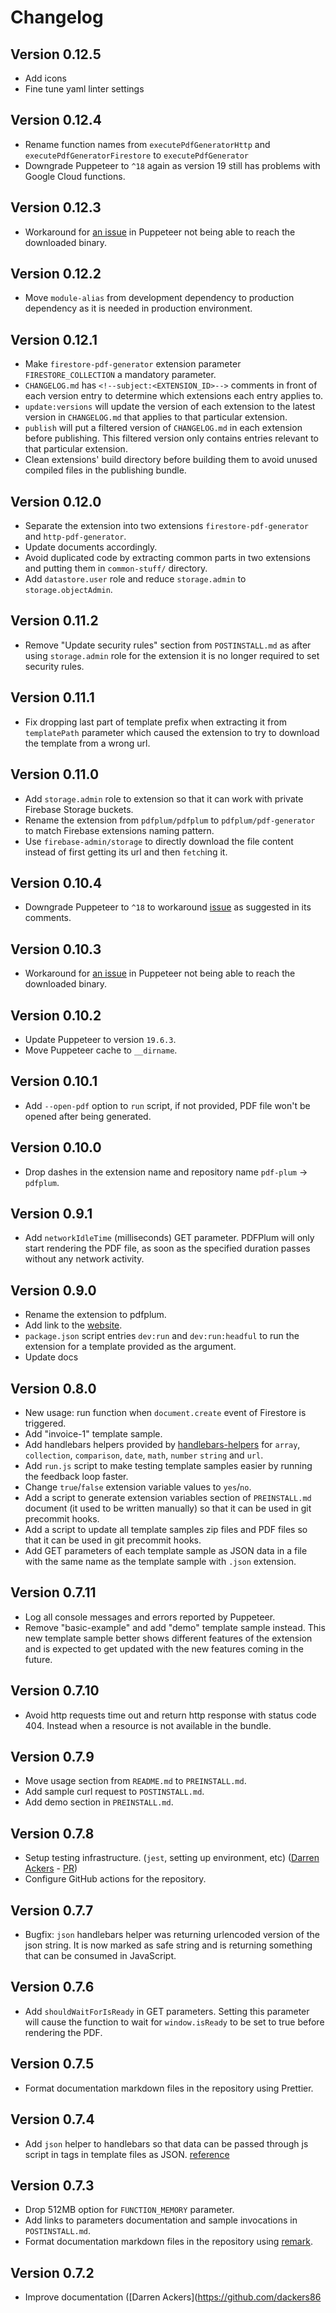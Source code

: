 # Changelog

## Version 0.12.5 <!--subject:firestore-pdf-generator--><!--subject:http-pdf-generator-->

- Add icons
- Fine tune yaml linter settings

## Version 0.12.4 <!--subject:firestore-pdf-generator--><!--subject:http-pdf-generator-->

- Rename function names from `executePdfGeneratorHttp` and `executePdfGeneratorFirestore` to `executePdfGenerator`
- Downgrade Puppeteer to `^18` again as version 19 still has problems with Google Cloud functions.

## Version 0.12.3 <!--subject:firestore-pdf-generator--><!--subject:http-pdf-generator-->

- Workaround for [an issue](https://github.com/puppeteer/puppeteer/issues/9533) in Puppeteer not being able to reach the downloaded binary.

## Version 0.12.2 <!--subject:firestore-pdf-generator--><!--subject:http-pdf-generator-->

- Move `module-alias` from development dependency to production dependency as it is needed in production environment.

## Version 0.12.1 <!--subject:firestore-pdf-generator--><!--subject:http-pdf-generator-->

- Make `firestore-pdf-generator` extension parameter `FIRESTORE_COLLECTION` a mandatory parameter.
- `CHANGELOG.md` has `<!--subject:<EXTENSION_ID>-->` comments in front of each version entry to determine which extensions each entry applies to.
- `update:versions` will update the version of each extension to the latest version in `CHANGELOG.md` that applies to that particular extension.
- `publish` will put a filtered version of `CHANGELOG.md` in each extension before publishing. This filtered version only contains entries relevant to that particular extension.
- Clean extensions' build directory before building them to avoid unused compiled files in the publishing bundle.

## Version 0.12.0 <!--subject:firestore-pdf-generator--><!--subject:http-pdf-generator-->

- Separate the extension into two extensions `firestore-pdf-generator` and `http-pdf-generator`.
- Update documents accordingly.
- Avoid duplicated code by extracting common parts in two extensions and putting them in `common-stuff/` directory.
- Add `datastore.user` role and reduce `storage.admin` to `storage.objectAdmin`.

## Version 0.11.2 <!--subject:firestore-pdf-generator--><!--subject:http-pdf-generator-->

- Remove "Update security rules" section from `POSTINSTALL.md` as after using `storage.admin` role for the extension it is no longer required to set security rules.

## Version 0.11.1 <!--subject:firestore-pdf-generator--><!--subject:http-pdf-generator-->

- Fix dropping last part of template prefix when extracting it from `templatePath` parameter which caused the extension to try to download the template from a wrong url.

## Version 0.11.0 <!--subject:firestore-pdf-generator--><!--subject:http-pdf-generator-->

- Add `storage.admin` role to extension so that it can work with private Firebase Storage buckets.
- Rename the extension from `pdfplum/pdfplum` to `pdfplum/pdf-generator` to match Firebase extensions naming pattern.
- Use `firebase-admin/storage` to directly download the file content instead of first getting its url and then `fetch`ing it.

## Version 0.10.4 <!--subject:firestore-pdf-generator--><!--subject:http-pdf-generator-->

- Downgrade Puppeteer to `^18` to workaround [issue](https://github.com/puppeteer/puppeteer/issues/9533) as suggested in its comments.

## Version 0.10.3 <!--subject:firestore-pdf-generator--><!--subject:http-pdf-generator-->

- Workaround for [an issue](https://github.com/puppeteer/puppeteer/issues/9533) in Puppeteer not being able to reach the downloaded binary.

## Version 0.10.2 <!--subject:firestore-pdf-generator--><!--subject:http-pdf-generator-->

- Update Puppeteer to version `19.6.3`.
- Move Puppeteer cache to `__dirname`.

## Version 0.10.1 <!--subject:firestore-pdf-generator--><!--subject:http-pdf-generator-->

- Add `--open-pdf` option to `run` script, if not provided, PDF file won't be opened after being generated.

## Version 0.10.0 <!--subject:firestore-pdf-generator--><!--subject:http-pdf-generator-->

- Drop dashes in the extension name and repository name `pdf-plum` -> `pdfplum`.

## Version 0.9.1 <!--subject:firestore-pdf-generator--><!--subject:http-pdf-generator-->

- Add `networkIdleTime` (milliseconds) GET parameter. PDFPlum will only start rendering the PDF file, as soon as the specified duration passes without any network activity.

## Version 0.9.0 <!--subject:firestore-pdf-generator--><!--subject:http-pdf-generator-->

- Rename the extension to pdfplum.
- Add link to the [website](https://pdfplum.com).
- `package.json` script entries `dev:run` and `dev:run:headful` to run the extension for a template provided as the argument.
- Update docs

## Version 0.8.0 <!--subject:firestore-pdf-generator--><!--subject:http-pdf-generator-->

- New usage: run function when `document.create` event of Firestore is triggered.
- Add "invoice-1" template sample.
- Add handlebars helpers provided by [handlebars-helpers](https://github.com/helpers/handlebars-helpers) for `array`, `collection`, `comparison`, `date`, `math`, `number` `string` and `url`.
- Add `run.js` script to make testing template samples easier by running the feedback loop faster.
- Change `true`/`false` extension variable values to `yes`/`no`.
- Add a script to generate extension variables section of `PREINSTALL.md` document (it used to be written manually) so that it can be used in git precommit hooks.
- Add a script to update all template samples zip files and PDF files so that it can be used in git precommit hooks.
- Add GET parameters of each template sample as JSON data in a file with the same name as the template sample with `.json` extension.

## Version 0.7.11 <!--subject:firestore-pdf-generator--><!--subject:http-pdf-generator-->

- Log all console messages and errors reported by Puppeteer.
- Remove "basic-example" and add "demo" template sample instead. This new template sample better shows different features of the extension and is expected to get updated with the new features coming in the future.

## Version 0.7.10 <!--subject:firestore-pdf-generator--><!--subject:http-pdf-generator-->

- Avoid http requests time out and return http response with status code 404. Instead when a resource is not available in the bundle.

## Version 0.7.9 <!--subject:firestore-pdf-generator--><!--subject:http-pdf-generator-->

- Move usage section from `README.md` to `PREINSTALL.md`.
- Add sample curl request to `POSTINSTALL.md`.
- Add demo section in `PREINSTALL.md`.

## Version 0.7.8 <!--subject:firestore-pdf-generator--><!--subject:http-pdf-generator-->

- Setup testing infrastructure. (`jest`, setting up environment, etc) ([Darren Ackers](https://github.com/dackers86) - [PR](https://github.com/pdfplum/pdfplum/pull/4))
- Configure GitHub actions for the repository.

## Version 0.7.7 <!--subject:firestore-pdf-generator--><!--subject:http-pdf-generator-->

- Bugfix: `json` handlebars helper was returning urlencoded version of the json string. It is now marked as safe string and is returning something that can be consumed in JavaScript.

## Version 0.7.6 <!--subject:firestore-pdf-generator--><!--subject:http-pdf-generator-->

- Add `shouldWaitForIsReady` in GET parameters. Setting this parameter will cause the function to wait for `window.isReady` to be set to true before rendering the PDF.

## Version 0.7.5 <!--subject:firestore-pdf-generator--><!--subject:http-pdf-generator-->

- Format documentation markdown files in the repository using Prettier.

## Version 0.7.4 <!--subject:firestore-pdf-generator--><!--subject:http-pdf-generator-->

- Add `json` helper to handlebars so that data can be passed through js script in tags in template files as JSON. [reference](https://stackoverflow.com/a/10233247/1349278)

## Version 0.7.3 <!--subject:firestore-pdf-generator--><!--subject:http-pdf-generator-->

- Drop 512MB option for `FUNCTION_MEMORY` parameter.
- Add links to parameters documentation and sample invocations in `POSTINSTALL.md`.
- Format documentation markdown files in the repository using [remark](https://github.com/remarkjs/remark).

## Version 0.7.2 <!--subject:firestore-pdf-generator--><!--subject:http-pdf-generator-->

- Improve documentation ([Darren Ackers](https://github.com/dackers86
